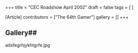 +++
title = "CEC Roadshow April 2002"
draft = false
tags = [ ]

[Article]
contributors = ["The 64th Gamer"]
gallery = []
+++
## Gallery## 
<gallery>
adsfegrhjykhtgrfe.jpg
</gallery>
